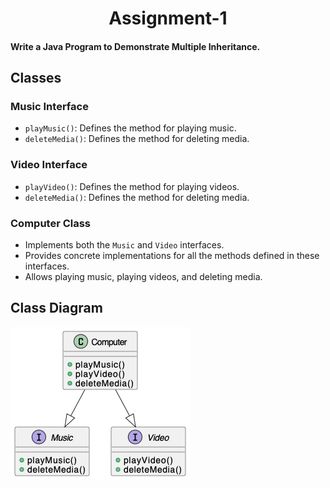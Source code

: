 
<h1 align="center">Assignment-1</h1>

#### Write a Java Program to Demonstrate Multiple Inheritance.


## Classes
### Music Interface

- `playMusic()`: Defines the method for playing music.
- `deleteMedia()`: Defines the method for deleting media.

### Video Interface

- `playVideo()`: Defines the method for playing videos.
- `deleteMedia()`: Defines the method for deleting media.

### Computer Class

- Implements both the `Music` and `Video` interfaces.
- Provides concrete implementations for all the methods defined in these interfaces.
- Allows playing music, playing videos, and deleting media.

## Class Diagram
![Class Diagram](images/multiple_inheritance.png)
